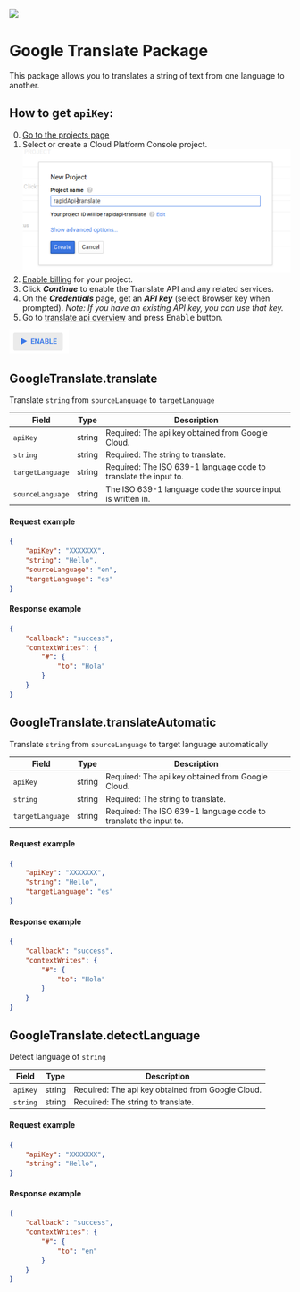 [create]:https://github.com/RapidSoftwareSolutions/Marketplace-GoogleTranslate-Package/blob/master/instructions/create.png?raw=true
[enable]:https://github.com/RapidSoftwareSolutions/Marketplace-GoogleTranslate-Package/blob/master/instructions/enable.png?raw=true

[![](https://scdn.rapidapi.com/RapidAPI_banner.png)](https://rapidapi.com/package/GoogleTranslate/functions?utm_source=RapidAPIGitHub_GoogleTranslateFunctions&utm_medium=button&utm_content=RapidAPI_GitHub)

# Google Translate Package
This package allows you to translates a string of text from one language to another.

## How to get `apiKey`:
 0. [Go to the projects page](https://console.cloud.google.com/iam-admin/projects)
 1. Select or create a Cloud Platform Console project.
 ![Creating project][create]
 2. [Enable billing](https://support.google.com/cloud/answer/6293499#enable-billing) for your project.
 3. Click ***Continue*** to enable the Translate API and any related services.
 4. On the ***Credentials*** page, get an ***API key*** (select Browser key when prompted). _Note: If you have an existing API key, you can use that key._
 5. Go to  [translate api overview](https://console.cloud.google.com/apis/api/translate/overview) and press <kbd>Enable</kbd> button.
 
 ![Enable API][enable] 

## GoogleTranslate.translate
Translate `string` from `sourceLanguage` to `targetLanguage`

| Field            | Type     | Description  |
| -------------    |-------------     | -----|
| `apiKey`         |string  | Required: The api key obtained from Google Cloud. |
| `string`         |string  | Required: The string to translate. |
| `targetLanguage` |string  | Required: The ISO 639-1 language code to translate the input to. |
| `sourceLanguage` |string  | The ISO 639-1 language code the source input is written in. |

#### Request example
```json
{
	"apiKey": "XXXXXXX",
	"string": "Hello",
	"sourceLanguage": "en",
	"targetLanguage": "es"
}
```
#### Response example
```json
{
	"callback": "success",
	"contextWrites": {
		"#": {
			"to": "Hola"
		}
	}
}
```

## GoogleTranslate.translateAutomatic
Translate `string` from `sourceLanguage` to target language automatically

| Field            | Type     | Description  |
| -------------    |-------------     | -----|
| `apiKey`         |string  | Required: The api key obtained from Google Cloud. |
| `string`         |string  | Required: The string to translate. |
| `targetLanguage` |string  | Required: The ISO 639-1 language code to translate the input to. |

#### Request example
```json
{
	"apiKey": "XXXXXXX",
	"string": "Hello",
	"targetLanguage": "es"
}
```
#### Response example
```json
{
	"callback": "success",
	"contextWrites": {
		"#": {
			"to": "Hola"
		}
	}
}
```

## GoogleTranslate.detectLanguage
Detect language of `string`

| Field            | Type     | Description  |
| -------------    |-------------     | -----|
| `apiKey`         |string  | Required: The api key obtained from Google Cloud. |
| `string`         |string  | Required: The string to translate. |

#### Request example
```json
{
	"apiKey": "XXXXXXX",
	"string": "Hello",
}
```
#### Response example
```json
{
	"callback": "success",
	"contextWrites": {
		"#": {
			"to": "en"
		}
	}
}
```
